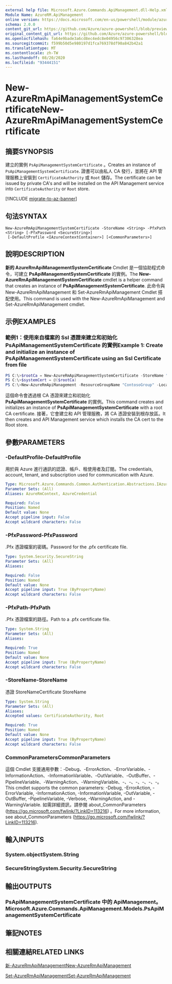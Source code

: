 ```yaml
---
external help file: Microsoft.Azure.Commands.ApiManagement.dll-Help.xml
Module Name: AzureRM.ApiManagement
online version: https://docs.microsoft.com/en-us/powershell/module/azurerm.apimanagement/new-azurermapimanagementsystemcertificate
schema: 2.0.0
content_git_url: https://github.com/Azure/azure-powershell/blob/preview/src/ResourceManager/ApiManagement/Commands.ApiManagement/help/New-AzureRmApiManagementSystemCertificate.md
original_content_git_url: https://github.com/Azure/azure-powershell/blob/preview/src/ResourceManager/ApiManagement/Commands.ApiManagement/help/New-AzureRmApiManagementSystemCertificate.md
ms.openlocfilehash: fa64e9bade3a6cd8ec4edc8e04956c97306328ea
ms.sourcegitcommit: f599b50d5e980197d1fca769378df90a842b42a1
ms.translationtype: MT
ms.contentlocale: zh-TW
ms.lasthandoff: 08/20/2020
ms.locfileid: "93444151"
---
```

# <span data-ttu-id="bba0c-101">New-AzureRmApiManagementSystemCertificate</span><span class="sxs-lookup"><span data-stu-id="bba0c-101">New-AzureRmApiManagementSystemCertificate</span></span>

## <span data-ttu-id="bba0c-102">摘要</span><span class="sxs-lookup"><span data-stu-id="bba0c-102">SYNOPSIS</span></span>
<span data-ttu-id="bba0c-103">建立的實例 `PsApiManagementSystemCertificate` 。</span><span class="sxs-lookup"><span data-stu-id="bba0c-103">Creates an instance of `PsApiManagementSystemCertificate`.</span></span> <span data-ttu-id="bba0c-104">證書可以由私人 CA 發行，並將在 API 管理服務上安裝到 `CertificateAuthority` 或 `Root` 儲存。</span><span class="sxs-lookup"><span data-stu-id="bba0c-104">The certificate can be issued by private CA's and will be installed on the API Management service into `CertificateAuthority` or `Root` store.</span></span>

[!INCLUDE [migrate-to-az-banner](../../includes/migrate-to-az-banner.md)]

## <span data-ttu-id="bba0c-105">句法</span><span class="sxs-lookup"><span data-stu-id="bba0c-105">SYNTAX</span></span>

```
New-AzureRmApiManagementSystemCertificate -StoreName <String> -PfxPath <String> [-PfxPassword <SecureString>]
 [-DefaultProfile <IAzureContextContainer>] [<CommonParameters>]
```

## <span data-ttu-id="bba0c-106">說明</span><span class="sxs-lookup"><span data-stu-id="bba0c-106">DESCRIPTION</span></span>
<span data-ttu-id="bba0c-107">**新的 AzureRmApiManagementSystemCertificate** Cmdlet 是一個協助程式命令，可建立 **PsApiManagementSystemCertificate** 的實例。</span><span class="sxs-lookup"><span data-stu-id="bba0c-107">The **New-AzureRmApiManagementSystemCertificate** cmdlet is a helper command that creates an instance of **PsApiManagementSystemCertificate**.</span></span>
<span data-ttu-id="bba0c-108">此命令與 New-AzureRmApiManagement 和 Set-AzureRmApiManagement Cmdlet 搭配使用。</span><span class="sxs-lookup"><span data-stu-id="bba0c-108">This command is used with the New-AzureRmApiManagement and Set-AzureRmApiManagement cmdlet.</span></span>

## <span data-ttu-id="bba0c-109">示例</span><span class="sxs-lookup"><span data-stu-id="bba0c-109">EXAMPLES</span></span>

### <span data-ttu-id="bba0c-110">範例1：使用來自檔案的 Ssl 憑證來建立和初始化 PsApiManagementSystemCertificate 的實例</span><span class="sxs-lookup"><span data-stu-id="bba0c-110">Example 1: Create and initialize an instance of PsApiManagementSystemCertificate using an Ssl Certificate from file</span></span>
```powershell
PS C:\>$rootCa = New-AzureRmApiManagementSystemCertificate -StoreName "Root" -PfxPath "C:\contoso\certificates\privateCa.cer"
PS C:\>$systemCert = @($rootCa)
PS C:\>New-AzureRmApiManagement -ResourceGroupName "ContosoGroup" -Location "West US" -Name "ContosoApi" -Organization Contoso -AdminEmail admin@contoso.com -SystemCertificateConfiguration $systemCert
```

<span data-ttu-id="bba0c-111">這個命令會透過根 CA 憑證來建立和初始化 **PsApiManagementSystemCertificate** 的實例。</span><span class="sxs-lookup"><span data-stu-id="bba0c-111">This command creates and initializes an instance of **PsApiManagementSystemCertificate** with a root CA certificate.</span></span> <span data-ttu-id="bba0c-112">接著，它會建立和 API 管理服務，將 CA 憑證安裝到根存放區。</span><span class="sxs-lookup"><span data-stu-id="bba0c-112">It then creates and API Management service which installs the CA cert to the Root store.</span></span>

## <span data-ttu-id="bba0c-113">參數</span><span class="sxs-lookup"><span data-stu-id="bba0c-113">PARAMETERS</span></span>

### <span data-ttu-id="bba0c-114">-DefaultProfile</span><span class="sxs-lookup"><span data-stu-id="bba0c-114">-DefaultProfile</span></span>
<span data-ttu-id="bba0c-115">用於與 Azure 進行通訊的認證、帳戶、租使用者及訂閱。</span><span class="sxs-lookup"><span data-stu-id="bba0c-115">The credentials, account, tenant, and subscription used for communication with Azure.</span></span>

```yaml
Type: Microsoft.Azure.Commands.Common.Authentication.Abstractions.IAzureContextContainer
Parameter Sets: (All)
Aliases: AzureRmContext, AzureCredential

Required: False
Position: Named
Default value: None
Accept pipeline input: False
Accept wildcard characters: False
```

### <span data-ttu-id="bba0c-116">-PfxPassword</span><span class="sxs-lookup"><span data-stu-id="bba0c-116">-PfxPassword</span></span>
<span data-ttu-id="bba0c-117">.Pfx 憑證檔案的密碼。</span><span class="sxs-lookup"><span data-stu-id="bba0c-117">Password for the .pfx certificate file.</span></span>

```yaml
Type: System.Security.SecureString
Parameter Sets: (All)
Aliases:

Required: False
Position: Named
Default value: None
Accept pipeline input: True (ByPropertyName)
Accept wildcard characters: False
```

### <span data-ttu-id="bba0c-118">-PfxPath</span><span class="sxs-lookup"><span data-stu-id="bba0c-118">-PfxPath</span></span>
<span data-ttu-id="bba0c-119">.Pfx 憑證檔案的路徑。</span><span class="sxs-lookup"><span data-stu-id="bba0c-119">Path to a .pfx certificate file.</span></span>

```yaml
Type: System.String
Parameter Sets: (All)
Aliases:

Required: True
Position: Named
Default value: None
Accept pipeline input: True (ByPropertyName)
Accept wildcard characters: False
```

### <span data-ttu-id="bba0c-120">-StoreName</span><span class="sxs-lookup"><span data-stu-id="bba0c-120">-StoreName</span></span>
<span data-ttu-id="bba0c-121">憑證 StoreName</span><span class="sxs-lookup"><span data-stu-id="bba0c-121">Certificate StoreName</span></span>

```yaml
Type: System.String
Parameter Sets: (All)
Aliases:
Accepted values: CertificateAuthority, Root

Required: True
Position: Named
Default value: None
Accept pipeline input: True (ByPropertyName)
Accept wildcard characters: False
```

### <span data-ttu-id="bba0c-122">CommonParameters</span><span class="sxs-lookup"><span data-stu-id="bba0c-122">CommonParameters</span></span>
<span data-ttu-id="bba0c-123">這個 Cmdlet 支援通用參數：-Debug、-ErrorAction、-ErrorVariable、-InformationAction、-InformationVariable、-OutVariable、-OutBuffer、-PipelineVariable、-WarningAction、-WarningVariable、-、-、-、-、-、-。</span><span class="sxs-lookup"><span data-stu-id="bba0c-123">This cmdlet supports the common parameters: -Debug, -ErrorAction, -ErrorVariable, -InformationAction, -InformationVariable, -OutVariable, -OutBuffer, -PipelineVariable, -Verbose, -WarningAction, and -WarningVariable.</span></span> <span data-ttu-id="bba0c-124">如需詳細資訊，請參閱 about_CommonParameters (https://go.microsoft.com/fwlink/?LinkID=113216) 。</span><span class="sxs-lookup"><span data-stu-id="bba0c-124">For more information, see about_CommonParameters (https://go.microsoft.com/fwlink/?LinkID=113216).</span></span>

## <span data-ttu-id="bba0c-125">輸入</span><span class="sxs-lookup"><span data-stu-id="bba0c-125">INPUTS</span></span>

### <span data-ttu-id="bba0c-126">System.object</span><span class="sxs-lookup"><span data-stu-id="bba0c-126">System.String</span></span>

### <span data-ttu-id="bba0c-127">SecureString</span><span class="sxs-lookup"><span data-stu-id="bba0c-127">System.Security.SecureString</span></span>

## <span data-ttu-id="bba0c-128">輸出</span><span class="sxs-lookup"><span data-stu-id="bba0c-128">OUTPUTS</span></span>

### <span data-ttu-id="bba0c-129">PsApiManagementSystemCertificate 中的 ApiManagement。</span><span class="sxs-lookup"><span data-stu-id="bba0c-129">Microsoft.Azure.Commands.ApiManagement.Models.PsApiManagementSystemCertificate</span></span>

## <span data-ttu-id="bba0c-130">筆記</span><span class="sxs-lookup"><span data-stu-id="bba0c-130">NOTES</span></span>

## <span data-ttu-id="bba0c-131">相關連結</span><span class="sxs-lookup"><span data-stu-id="bba0c-131">RELATED LINKS</span></span>

[<span data-ttu-id="bba0c-132">新-AzureRmApiManagement</span><span class="sxs-lookup"><span data-stu-id="bba0c-132">New-AzureRmApiManagement</span></span>](./New-AzureRmApiManagement.md)

[<span data-ttu-id="bba0c-133">Set-AzureRmApiManagement</span><span class="sxs-lookup"><span data-stu-id="bba0c-133">Set-AzureRmApiManagement</span></span>](./Set-AzureRmApiManagement.md)
